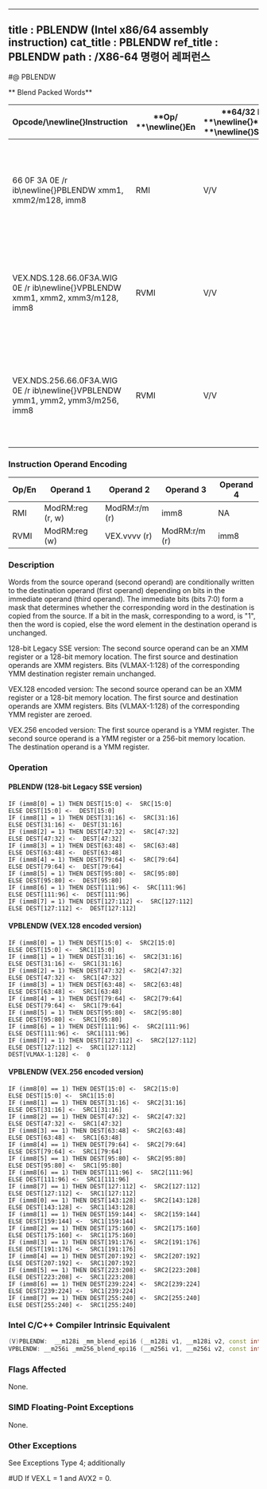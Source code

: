 ----------------------------
title : PBLENDW (Intel x86/64 assembly instruction)
cat_title : PBLENDW
ref_title : PBLENDW
path : /X86-64 명령어 레퍼런스
----------------------------
#@ PBLENDW

** Blend Packed Words**

|**Opcode/**\newline{}**Instruction**|**Op/ **\newline{}**En**|**64/32 bit **\newline{}**Mode **\newline{}**Support**|**CPUID **\newline{}**Feature **\newline{}**Flag**|**Description**|
|------------------------------------|------------------------|------------------------------------------------------|--------------------------------------------------|---------------|
|66 0F 3A 0E /r ib\newline{}PBLENDW xmm1, xmm2/m128, imm8|RMI|V/V|SSE4_1|Select words from xmm1 and xmm2/m128 from mask specified in imm8 and store the values into xmm1.|
|VEX.NDS.128.66.0F3A.WIG 0E /r ib\newline{}VPBLENDW xmm1, xmm2, xmm3/m128, imm8|RVMI|V/V|AVX|Select words from xmm2 and xmm3/m128 from mask specified in imm8 and store the values into xmm1.|
|VEX.NDS.256.66.0F3A.WIG 0E /r ib\newline{}VPBLENDW ymm1, ymm2, ymm3/m256, imm8|RVMI|V/V|AVX2|Select words from ymm2 and ymm3/m256 from mask specified in imm8 and store the values into ymm1.|
### Instruction Operand Encoding


|Op/En|Operand 1|Operand 2|Operand 3|Operand 4|
|-----|---------|---------|---------|---------|
|RMI|ModRM:reg (r, w)|ModRM:r/m (r)|imm8|NA|
|RVMI|ModRM:reg (w)|VEX.vvvv (r)|ModRM:r/m (r)|imm8|
### Description


Words from the source operand (second operand) are conditionally written to the destination operand (first operand) depending on bits in the immediate operand (third operand). The immediate bits (bits 7:0) form a mask that determines whether the corresponding word in the destination is copied from the source. If a bit in the mask, corresponding to a word, is "1", then the word is copied, else the word element in the destination operand is unchanged.

128-bit Legacy SSE version: The second source operand can be an XMM register or a 128-bit memory location. The first source and destination operands are XMM registers. Bits (VLMAX-1:128) of the corresponding YMM destination register remain unchanged.

VEX.128 encoded version: The second source operand can be an XMM register or a 128-bit memory location. The first source and destination operands are XMM registers. Bits (VLMAX-1:128) of the corresponding YMM register are zeroed.

VEX.256 encoded version: The first source operand is a YMM register. The second source operand is a YMM register or a 256-bit memory location. The destination operand is a YMM register. 


### Operation
#### PBLENDW (128-bit Legacy SSE version)
```info-verb
IF (imm8[0] = 1) THEN DEST[15:0]  <-  SRC[15:0]
ELSE DEST[15:0] <-   DEST[15:0]
IF (imm8[1] = 1) THEN DEST[31:16]  <-  SRC[31:16]
ELSE DEST[31:16]  <-  DEST[31:16]
IF (imm8[2] = 1) THEN DEST[47:32] <-   SRC[47:32]
ELSE DEST[47:32]  <-  DEST[47:32]
IF (imm8[3] = 1) THEN DEST[63:48] <-   SRC[63:48]
ELSE DEST[63:48]  <-  DEST[63:48]
IF (imm8[4] = 1) THEN DEST[79:64]  <-  SRC[79:64]
ELSE DEST[79:64]  <-  DEST[79:64]
IF (imm8[5] = 1) THEN DEST[95:80] <-   SRC[95:80]
ELSE DEST[95:80] <-   DEST[95:80]
IF (imm8[6] = 1) THEN DEST[111:96]  <-  SRC[111:96]
ELSE DEST[111:96] <-   DEST[111:96]
IF (imm8[7] = 1) THEN DEST[127:112]  <-  SRC[127:112]
ELSE DEST[127:112] <-   DEST[127:112]
```
#### VPBLENDW (VEX.128 encoded version)
```info-verb
IF (imm8[0] = 1) THEN DEST[15:0] <-   SRC2[15:0]
ELSE DEST[15:0] <-   SRC1[15:0]
IF (imm8[1] = 1) THEN DEST[31:16] <-   SRC2[31:16]
ELSE DEST[31:16]  <-  SRC1[31:16]
IF (imm8[2] = 1) THEN DEST[47:32]  <-  SRC2[47:32]
ELSE DEST[47:32]  <-  SRC1[47:32]
IF (imm8[3] = 1) THEN DEST[63:48]  <-  SRC2[63:48]
ELSE DEST[63:48]  <-  SRC1[63:48]
IF (imm8[4] = 1) THEN DEST[79:64] <-   SRC2[79:64]
ELSE DEST[79:64] <-   SRC1[79:64]
IF (imm8[5] = 1) THEN DEST[95:80] <-   SRC2[95:80]
ELSE DEST[95:80]  <-  SRC1[95:80]
IF (imm8[6] = 1) THEN DEST[111:96] <-   SRC2[111:96]
ELSE DEST[111:96]  <-  SRC1[111:96]
IF (imm8[7] = 1) THEN DEST[127:112]  <-  SRC2[127:112]
ELSE DEST[127:112]  <-  SRC1[127:112]
DEST[VLMAX-1:128] <-   0
```
#### VPBLENDW (VEX.256 encoded version)
```info-verb
IF (imm8[0] == 1) THEN DEST[15:0]  <-  SRC2[15:0]
ELSE DEST[15:0]  <-  SRC1[15:0]
IF (imm8[1] == 1) THEN DEST[31:16] <-   SRC2[31:16]
ELSE DEST[31:16]  <-  SRC1[31:16]
IF (imm8[2] == 1) THEN DEST[47:32]  <-  SRC2[47:32]
ELSE DEST[47:32]  <-  SRC1[47:32]
IF (imm8[3] == 1) THEN DEST[63:48] <-   SRC2[63:48]
ELSE DEST[63:48] <-   SRC1[63:48]
IF (imm8[4] == 1) THEN DEST[79:64]  <-  SRC2[79:64]
ELSE DEST[79:64] <-   SRC1[79:64]
IF (imm8[5] == 1) THEN DEST[95:80] <-   SRC2[95:80]
ELSE DEST[95:80]  <-  SRC1[95:80]
IF (imm8[6] == 1) THEN DEST[111:96] <-   SRC2[111:96]
ELSE DEST[111:96]  <-  SRC1[111:96]
IF (imm8[7] == 1) THEN DEST[127:112] <-   SRC2[127:112]
ELSE DEST[127:112]  <-  SRC1[127:112]
IF (imm8[0] == 1) THEN DEST[143:128]  <-  SRC2[143:128]
ELSE DEST[143:128]  <-  SRC1[143:128]
IF (imm8[1] == 1) THEN DEST[159:144] <-   SRC2[159:144]
ELSE DEST[159:144] <-   SRC1[159:144]
IF (imm8[2] == 1) THEN DEST[175:160] <-   SRC2[175:160]
ELSE DEST[175:160]  <-  SRC1[175:160]
IF (imm8[3] == 1) THEN DEST[191:176] <-   SRC2[191:176]
ELSE DEST[191:176]  <-  SRC1[191:176]
IF (imm8[4] == 1) THEN DEST[207:192] <-   SRC2[207:192]
ELSE DEST[207:192]  <-  SRC1[207:192]
IF (imm8[5] == 1) THEN DEST[223:208]  <-  SRC2[223:208]
ELSE DEST[223:208]  <-  SRC1[223:208]
IF (imm8[6] == 1) THEN DEST[239:224]  <-  SRC2[239:224]
ELSE DEST[239:224] <-   SRC1[239:224]
IF (imm8[7] == 1) THEN DEST[255:240]  <-  SRC2[255:240]
ELSE DEST[255:240] <-   SRC1[255:240]
```

### Intel C/C++ Compiler Intrinsic Equivalent

```cpp
(V)PBLENDW:  __m128i _mm_blend_epi16 (__m128i v1, __m128i v2, const int mask);
VPBLENDW: __m256i _mm256_blend_epi16 (__m256i v1, __m256i v2, const int mask)
```
### Flags Affected


None.

### SIMD Floating-Point Exceptions


None.

### Other Exceptions


See Exceptions Type 4; additionally

#UD If VEX.L = 1 and AVX2 = 0.


